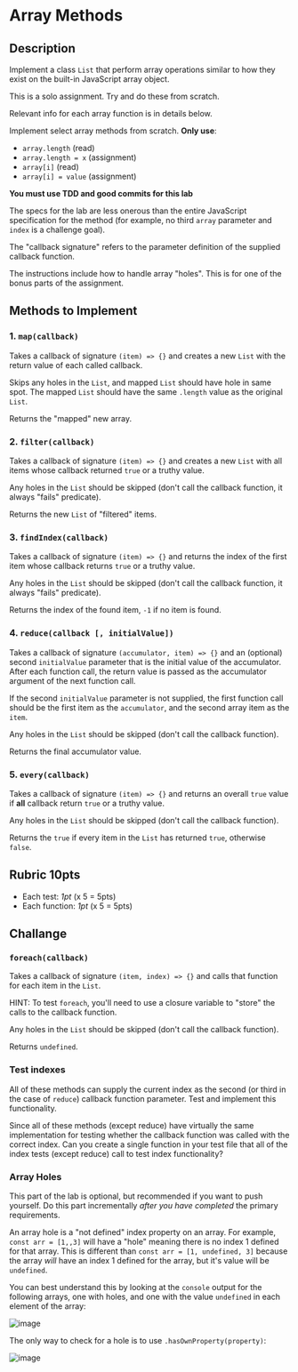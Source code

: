 Array Methods
===

## Description

Implement a class `List` that perform array operations similar to how they exist on the built-in JavaScript
array object. 

This is a solo assignment. Try and do these from scratch. 

Relevant info for each array function is in details below.

Implement select array methods from scratch. **Only use**:
* `array.length` (read)
* `array.length = x` (assignment)
* `array[i]` (read)
* `array[i] = value` (assignment)

**You must use TDD and good commits for this lab**

The specs for the lab are less onerous than the entire JavaScript specification for the 
method (for example, no third `array` parameter and `index` is a challenge goal). 

The "callback signature" refers to the parameter definition of the supplied callback function.

The instructions include how to handle array "holes". This is for one of the bonus parts of the assignment.

## Methods to Implement

### 1. `map(callback)`

Takes a callback of signature `(item) => {}` 
and creates a new `List` with the return value of each called callback. 

Skips any holes in the `List`, and mapped `List` should have hole in same spot. The mapped `List` should have
the same `.length` value as the original `List`.

Returns the "mapped" new array.

### 2. `filter(callback)`

Takes a callback of signature `(item) => {}` 
and creates a new `List` with all items whose callback returned `true` or a truthy value. 

Any holes in the `List` should be skipped (don't call the callback function, it always "fails" predicate).

Returns the new `List` of "filtered" items.

### 3. `findIndex(callback)`

Takes a callback of signature `(item) => {}` 
and returns the index of the first item whose callback returns `true` or a truthy value.

Any holes in the `List` should be skipped (don't call the callback function, it always "fails" predicate).

Returns the index of the found item, `-1` if no item is found.

### 4. `reduce(callback [, initialValue])`

Takes a callback of signature `(accumulator, item) => {}` and an (optional) 
second `initialValue` parameter that is the initial value of the accumulator. After each function
call, the return value is passed as the accumulator argument of the next function call.

If the second `initialValue` parameter is not supplied, the first function call should be the 
first item as the `accumulator`, and the second array item as the `item`.

Any holes in the `List` should be skipped (don't call the callback function).

Returns the final accumulator value.

### 5. `every(callback)`

Takes a callback of signature `(item) => {}` 
and returns an overall `true` value if **all** callback return `true` or a truthy value.

Any holes in the `List` should be skipped (don't call the callback function).

Returns the `true` if every item in the `List` has returned `true`, otherwise `false`.

## Rubric **10pts**
* Each test: *1pt* (x 5 = 5pts)
* Each function: *1pt* (x 5 = 5pts)

## Challange

### `foreach(callback)`

Takes a callback of signature `(item, index) => {}` 
and calls that function for each item in the `List`.

HINT: To test `foreach`, you'll need to use a closure variable to "store" the calls to the callback function.

Any holes in the `List` should be skipped (don't call the callback function).

Returns `undefined`.

### Test indexes

All of these methods can supply the current index as the second (or third in the case of `reduce`) callback function parameter. Test and implement this functionality. 

Since all of these methods (except reduce) have virtually the same implementation for testing whether the callback function was called with the correct index. Can you create a single function in your test file that
all of the index tests (except reduce) call to test index functionality?

### Array Holes

This part of the lab is optional, but recommended if you want to push yourself. Do this part incrementally 
_after you have completed_ the primary requirements.

An array hole is a "not defined" index property on an array. For example, `const arr = [1,,3]` 
will have a "hole" meaning there is no index 1 defined for that array. 
This is different than `const arr = [1, undefined, 3]` because the array _will_ have an index 1 defined for 
the array, but it's value will be `undefined`.

You can best understand this by looking at the `console` output for the following arrays, 
one with holes, and one with the value `undefined` in each element of the array:

![image](https://cloud.githubusercontent.com/assets/478864/26217500/7e1a2c96-3bbc-11e7-9afb-0a5f51cb68c7.png)

The only way to check for a hole is to use `.hasOwnProperty(property)`:

![image](https://cloud.githubusercontent.com/assets/478864/26217549/a467d920-3bbc-11e7-9fb6-af2bcd470a52.png)
